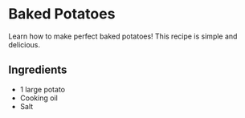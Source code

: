 # Baked Potatoes

Learn how to make perfect baked potatoes! This recipe is simple and delicious.

## Ingredients

- 1 large potato
- Cooking oil
- Salt

